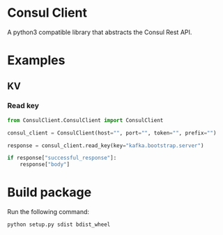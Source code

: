 # Consul Client
A python3 compatible library that abstracts the Consul Rest API. 

# Examples

## KV

### Read key

```python
from ConsulClient.ConsulClient import ConsulClient

consul_client = ConsulClient(host="", port="", token="", prefix="")

response = consul_client.read_key(key="kafka.bootstrap.server")

if response["successful_response"]:
    response["body"]

```

# Build package
Run the following command:

```
python setup.py sdist bdist_wheel
```

